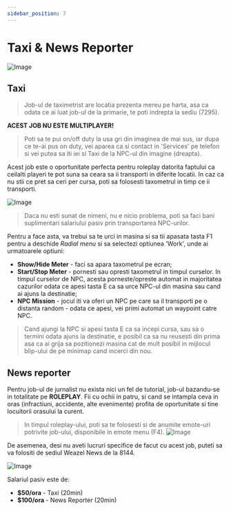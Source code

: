 ```yaml
---
sidebar_position: 7
---
```


# Taxi & News Reporter

![Image](https://kappa.lol/S4teZs) 
## Taxi
> Job-ul de taximetrist are locatia prezenta mereu pe harta, asa ca odata ce ai luat job-ul de la primarie, te poti indrepta la sediu (7295).

**ACEST JOB NU ESTE MULTIPLAYER!**

>Poti sa te pui on/off duty la usa gri din imaginea de mai sus, iar dupa ce te-ai pus on duty, vei aparea ca si contact in 'Services' pe telefon si vei putea sa iti iei si Taxi de la NPC-ul din imagine (dreapta). 

Acest job este o oportunitate perfecta pentru roleplay datorita faptului ca ceilalti playeri te pot suna sa ceara sa ii transporti in diferite locatii. In caz ca nu stii ce pret sa ceri per cursa, poti sa folosesti taxometrul in timp ce ii transporti. 

![Image](https://kappa.lol/-kT7g1)
> Daca nu esti sunat de nimeni, nu e nicio problema, poti sa faci bani suplimentari salariului pasiv prin transportarea NPC-urilor. 

Pentru a face asta, va trebui sa te urci in masina si sa tii apasata tasta F1 pentru a deschide *Radial menu* si sa selectezi optiunea 'Work', unde ai urmatoarele optiuni: 

* **Show/Hide Meter** - faci sa apara taxometrul pe ecran;
* **Start/Stop Meter** - pornesti sau opresti taxometrul in timpul curselor. In timpul curselor de NPC, acesta porneste/opreste automat in majoritatea cazurilor odata ce apesi tasta E ca sa urce NPC-ul din masina sau cand ai ajuns la destinatie;
* **NPC Mission** - jocul iti va oferi un NPC pe care sa il transporti pe o distanta random - odata ce apesi, vei primi automat un waypoint catre NPC. 

> Cand ajungi la NPC si apesi tasta E ca sa incepi cursa, sau sa o termini odata ajuns la destinatie, e posibil ca sa nu reusesti din prima asa ca ai grija sa pozitionezi masina cat de mult posibil in mijlocul blip-ului de pe minimap cand incerci din nou. 

## News reporter

Pentru job-ul de jurnalist nu exista nici un fel de tutorial, job-ul bazandu-se in totalitate pe **ROLEPLAY**. Fii cu ochii in patru, si cand se intampla ceva in oras (infractiuni, accidente, alte evenimente) profita de oportunitate si tine locuitorii orasului la curent. 

> In timpul roleplay-ului, poti sa te folosesti si de anumite emote-uri potrivite job-ului, disponibile in emote menu (F4).
![Image](https://kappa.lol/Uj0Q1o)

De asemenea, desi nu aveti lucruri specifice de facut cu acest job, puteti sa va folositi de sediul Weazel News de la 8144. 

![Image](https://kappa.lol/v63LF-)

Salariul pasiv este de: 
* **$50/ora** - Taxi (20min) 
* **$100/ora** - News Reporter (20min) 

